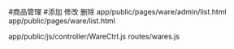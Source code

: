#商品管理
#添加 修改 删除
app/public/pages/ware/admin/list.html
app/public/pages/ware/list.html

app/public/js/controller/WareCtrl.js
routes/wares.js